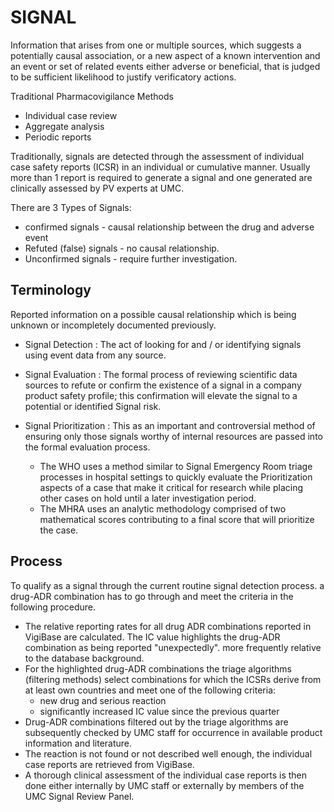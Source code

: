 # SIGNAL

Information that arises from one or multiple sources, which suggests a potentially causal association, or a new aspect of a known intervention and an event or set of related events either adverse or beneficial, that is judged to be sufficient likelihood to justify verificatory actions.

Traditional Pharmacovigilance Methods

- Individual case review
- Aggregate analysis
- Periodic reports

Traditionally, signals are detected through the assessment of individual case safety reports (ICSR) in an individual or cumulative manner. Usually more than 1 report is required to generate a signal and one generated are clinically assessed by PV experts at UMC.

There are 3 Types of Signals:

- confirmed signals - causal relationship between the drug and adverse event
- Refuted (false) signals - no causal relationship.
- Unconfirmed signals - require further investigation.

## Terminology

Reported information on a possible causal relationship which is being unknown or incompletely documented previously.

- Signal Detection : The act of looking for and / or identifying signals using event data from any source.
- Signal Evaluation : The formal process of reviewing scientific data sources to refute or confirm the existence of a signal in a company product safety profile; this confirmation will elevate the signal to a potential or identified Signal risk.
- Signal Prioritization : This as an important and controversial method of ensuring only those signals worthy of internal resources are passed into the formal evaluation process.

  - The WHO uses a method similar to Signal Emergency Room triage processes in hospital settings to quickly evaluate the Prioritization aspects of a case that make it critical for research while placing other cases on hold until a later investigation period.
  - The MHRA uses an analytic methodology comprised of two mathematical scores contributing to a final score that will prioritize the case.

## Process

To qualify as a signal through the current routine signal detection process. a drug-ADR combination has to go through and meet the criteria in the following procedure.

- The relative reporting rates for all drug ADR combinations reported in VigiBase are calculated. The IC value highlights the drug-ADR combination as being reported "unexpectedly". more frequently relative to the database background.
- For the highlighted drug-ADR combinations the triage algorithms (filtering methods) select combinations for which the ICSRs derive from at least own countries and meet one of the following criteria:
  - new drug and serious reaction
  - significantly increased IC value since the previous quarter
- Drug-ADR combinations filtered out by the triage algorithms are subsequently checked by UMC staff for occurrence in available product information and literature.
- The reaction is not found or not described well enough, the individual case reports are retrieved from VigiBase.
- A thorough clinical assessment of the individual case reports is then done either internally by UMC staff or externally by members of the UMC Signal Review Panel.
